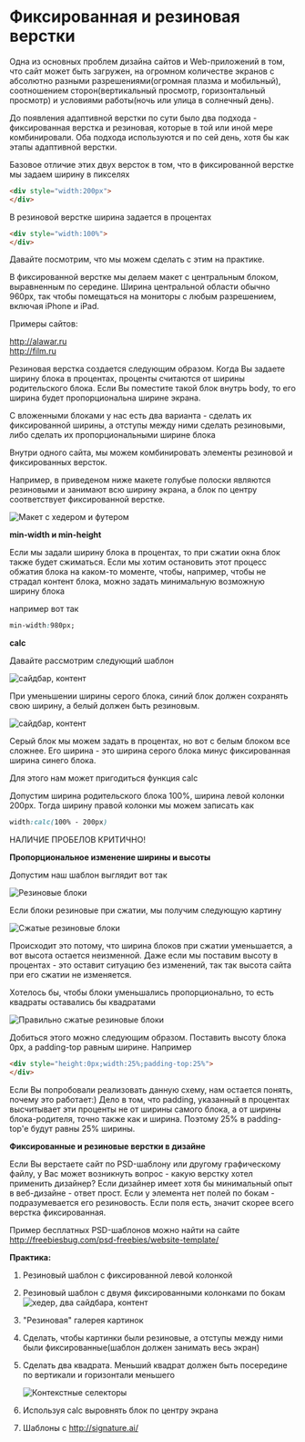 # Фиксированная и резиновая верстки

Одна из основных проблем дизайна сайтов и Web-приложений в том, что сайт может быть загружен, на огромном количестве экранов с абсолютно разными разрешениями(огромная плазма и мобильный), соотношением сторон(вертикальный просмотр, горизонтальный просмотр) и условиями работы(ночь или улица в солнечный день).

До появления адаптивной верстки по сути было два подхода - фиксированная верстка и резиновая, которые в той или иной мере комбинировали. Оба подхода используются и по сей день, хотя бы как этапы адаптивной верстки.

Базовое отличие этих двух версток в том, что в фиксированной верстке мы задаем ширину в пикселях

```html
<div style="width:200px">
</div>
```

В резиновой верстке ширина задается в процентах

```html
<div style="width:100%">
</div>
```

Давайте посмотрим, что мы можем сделать с этим на практике.

В фиксированной верстке мы делаем макет с центральным блоком, выравненным по середине. Ширина центральной области обычно 960px, так чтобы помещаться на мониторы с любым разрешением, включая iPhone и iPad.

Примеры сайтов: 

http://alawar.ru<BR>
http://film.ru

Резиновая верстка создается следующим образом. Когда Вы задаете ширину блока в процентах, проценты считаются от ширины родительского блока. Если Вы поместите такой блок внутрь body, то его ширина будет  пропорциональна ширине экрана.

С вложенными блоками у нас есть два варианта - сделать их фиксированной ширины, а отступы между ними сделать резиновыми, либо сделать их пропорциональными ширине блока

Внутри одного сайта, мы можем комбинировать элементы резиновой и фиксированных версток.

Например, в приведеном ниже макете голубые полоски являются резиновыми и занимают всю ширину экрана, а блок по центру соответствует фиксированной верстке.

![Макет с хедером и футером](pics/03_margin_and_paddings/maket.gif)


**min-width и min-height**

Если мы задали ширину блока в процентах, то при сжатии окна блок также будет сжиматься. Если мы хотим остановить этот процесс обжатия блока на каком-то моменте, чтобы, например, чтобы не страдал контент блока, можно задать минимальную возможную ширину блока

например вот так

```css
min-width:980px;
```




**calc**

Давайте рассмотрим следующий шаблон


![сайдбар, контент](pics/02_inline_and_block_elements/sidebar_content.gif)

При уменьшении ширины серого блока, синий блок должен сохранять свою ширину, а белый должен быть резиновым.

![сайдбар, контент](pics/02_inline_and_block_elements/sidebar_content_compressed.gif)



Серый блок мы можем задать в процентах, но вот с белым блоком все сложнее. Его ширина - это ширина серого блока минус фиксированная ширина синего блока.

Для этого нам может пригодиться функция calc

Допустим ширина родительского блока 100%, ширина левой колонки 200px. Тогда ширину правой колонки мы можем записать как

```css
width:calc(100% - 200px)
```

НАЛИЧИЕ ПРОБЕЛОВ КРИТИЧНО!

**Пропорциональное изменение ширины и высоты**

Допустим наш шаблон выглядит вот так

![Резиновые блоки](pics/04_fixed_n_fluid_designs/fluid_blocks_1.gif)

Если блоки резиновые при сжатии, мы получим следующую картину

![Сжатые резиновые блоки](pics/04_fixed_n_fluid_designs/fluid_blocks_compressed.gif)

Происходит это потому, что ширина блоков при сжатии уменьшается, а вот высота остается неизменной. Даже если мы поставим высоту в процентах - это оставит ситуацию без изменений, так так высота сайта при его сжатии не изменяется.

Хотелось бы, чтобы блоки уменьшались пропорционально, то есть квадраты оставались бы квадратами

![Правильно сжатые резиновые блоки](pics/04_fixed_n_fluid_designs/fluid_blocks_prop.gif)

Добиться этого можно следующим образом. Поставить высоту блока 0px, а padding-top равным ширине. Например

```html
<div style="height:0px;width:25%;padding-top:25%">
</div>
```

Если Вы попробовали реализовать данную схему, нам остается понять, почему это работает:) Дело в том, что padding, указанный в процентах высчитывает эти проценты не от ширины самого блока, а от ширины блока-родителя, точно также как и ширина. Поэтому 25% в padding-top'e будут равны 25% ширины.


**Фиксированные и резиновые верстки в дизайне**

Если Вы верстаете сайт по PSD-шаблону или другому графическому файлу, у Вас может возникнуть вопрос - какую верстку хотел применить дизайнер? Если дизайнер имеет хотя бы минимальный опыт в веб-дизайне - ответ прост. Если у элемента нет полей по бокам - подразумевается его резиновость. Если поля есть, значит скорее всего верстка фиксированная.

Пример бесплатных PSD-шаблонов можно найти на сайте http://freebiesbug.com/psd-freebies/website-template/



**Практика:**

1. Резиновый шаблон с фиксированной левой колонкой

2. Резиновый шаблон с двумя фиксированными колонками по бокам
![хедер, два сайдбара, контент](pics/02_inline_and_block_elements/grail.gif)

3. "Резиновая" галерея картинок
4. Сделать, чтобы картинки были резиновые, а отступы между ними были фиксированные(шаблон должен занимать весь экран)

5. Сделать два квадрата. Меньший квадрат должен быть посередине по вертикали и горизонтали меньшего

    ![Контекстные селекторы](pics/13_pseudoclasses/context_selectors.gif)
    
6. Используя calc выровнять блок по центру экрана
    
7. Шаблоны c http://signature.ai/